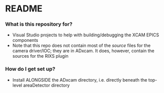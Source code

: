# README #

### What is this repository for? ###

* Visual Studio projects to help with building/debugging the XCAM EPICS components
* Note that this repo does not contain most of the _source_ files for the camera driver/IOC; they are in ADxcam.  It does, however, contain the sources for the RIXS plugin

### How do I get set up? ###

* Install ALONGSIDE the ADxcam directory, i.e. directly beneath the top-level areaDetector directory
